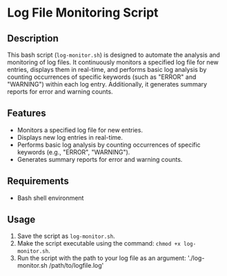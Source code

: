 # Log File Monitoring Script

## Description

This bash script (`log-monitor.sh`) is designed to automate the analysis and monitoring of log files. It continuously monitors a specified log file for new entries, displays them in real-time, and performs basic log analysis by counting occurrences of specific keywords (such as "ERROR" and "WARNING") within each log entry. Additionally, it generates summary reports for error and warning counts.

## Features

- Monitors a specified log file for new entries.
- Displays new log entries in real-time.
- Performs basic log analysis by counting occurrences of specific keywords (e.g., "ERROR", "WARNING").
- Generates summary reports for error and warning counts.

## Requirements

- Bash shell environment

## Usage

1. Save the script as `log-monitor.sh`.
2. Make the script executable using the command: `chmod +x log-monitor.sh`.
3. Run the script with the path to your log file as an argument:
  './log-monitor.sh /path/to/logfile.log'
